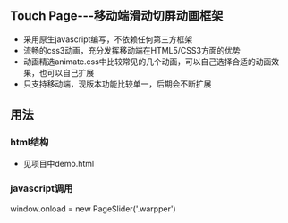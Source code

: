 ## Touch Page---移动端滑动切屏动画框架

* 采用原生javascript编写，不依赖任何第三方框架
* 流畅的css3动画，充分发挥移动端在HTML5/CSS3方面的优势
* 动画精选animate.css中比较常见的几个动画，可以自己选择合适的动画效果，也可以自己扩展
* 只支持移动端，现版本功能比较单一，后期会不断扩展

## 用法

### html结构
* 见项目中demo.html

### javascript调用

  window.onload = new PageSlider('.warpper')



